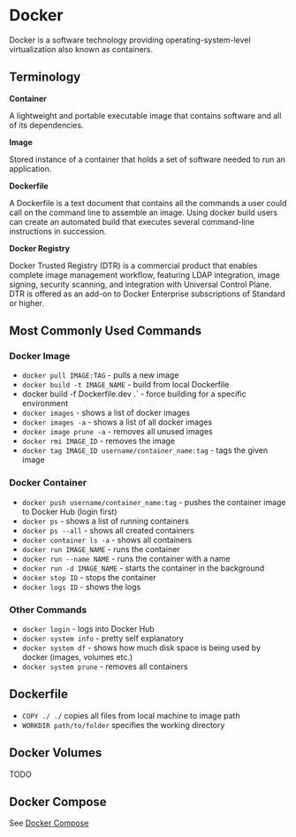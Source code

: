 # Docker

Docker is a software technology providing operating-system-level virtualization also known as containers.

## Terminology

**Container**

A lightweight and portable executable image that contains software and all of its dependencies.

**Image**

Stored instance of a container that holds a set of software needed to run an application.

**Dockerfile**

A Dockerfile is a text document that contains all the commands a user could call on the command line to assemble an image. Using docker build users can create an automated build that executes several command-line instructions in succession.

**Docker Registry**

Docker Trusted Registry (DTR) is a commercial product that enables complete image management workflow, featuring LDAP integration, image signing, security scanning, and integration with Universal Control Plane. DTR is offered as an add-on to Docker Enterprise subscriptions of Standard or higher.

## Most Commonly Used Commands

### Docker Image

* `docker pull IMAGE:TAG` - pulls a new image
* `docker build -t IMAGE_NAME` - build from local Dockerfile
* docker build -f Dockerfile.dev .` - force building for a specific environment
* `docker images` - shows a list of docker images
* `docker images -a` - shows a list of all docker images
* `docker image prune -a` - removes all unused images
* `docker rmi IMAGE_ID` - removes the image
* `docker tag IMAGE_ID username/container_name:tag` - tags the given image

### Docker Container

* `docker push username/container_name:tag` - pushes the container image to Docker Hub (login first)
* `docker ps` - shows a list of running containers
* `docker ps --all` - shows all created containers
* `docker container ls -a` - shows all containers
* `docker run IMAGE_NAME` - runs the container
* `docker run --name NAME` - runs the container with a name
* `docker run -d IMAGE_NAME` - starts the container in the background
* `docker stop ID` - stops the container
* `docker logs ID` - shows the logs

### Other Commands

* `docker login` - logs into Docker Hub
* `docker system info` - pretty self explanatory
* `docker system df` - shows how much disk space is being used by docker (images, volumes etc.)
* `docker system prune` - removes all containers

## Dockerfile

* `COPY ./ ./` copies all files from local machine to image path
* `WORKDIR path/to/folder` specifies the working directory

## Docker Volumes

TODO

## Docker Compose

See [Docker Compose](https://github.com/rynaardb/TIL/blob/master/docker-compose/README.md)
